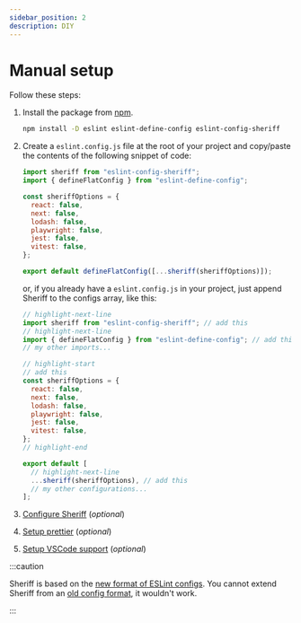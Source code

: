```yaml
---
sidebar_position: 2
description: DIY
---
```


# Manual setup

Follow these steps:

1. Install the package from [npm](https://www.npmjs.com/package/eslint-config-sheriff).

   ```bash npm2yarn
   npm install -D eslint eslint-define-config eslint-config-sheriff
   ```

2. Create a `eslint.config.js` file at the root of your project and copy/paste the contents of the following snippet of code:

   ```js title="eslint.config.js"
   import sheriff from "eslint-config-sheriff";
   import { defineFlatConfig } from "eslint-define-config";

   const sheriffOptions = {
     react: false,
     next: false,
     lodash: false,
     playwright: false,
     jest: false,
     vitest: false,
   };

   export default defineFlatConfig([...sheriff(sheriffOptions)]);
   ```

   or, if you already have a `eslint.config.js` in your project, just append Sheriff to the configs array, like this:

   ```js title="eslint.config.js"
   // highlight-next-line
   import sheriff from "eslint-config-sheriff"; // add this
   // highlight-next-line
   import { defineFlatConfig } from "eslint-define-config"; // add this
   // my other imports...

   // highlight-start
   // add this
   const sheriffOptions = {
     react: false,
     next: false,
     lodash: false,
     playwright: false,
     jest: false,
     vitest: false,
   };
   // highlight-end

   export default [
     // highlight-next-line
     ...sheriff(sheriffOptions), // add this
     // my other configurations...
   ];
   ```

3. [Configure Sheriff](../configuration.md) (_optional_)
4. [Setup prettier](../prettier-support.md#setup) (_optional_)
5. [Setup VSCode support](../vscode-support.md) (_optional_)

:::caution

Sheriff is based on the [new format of ESLint configs](https://eslint.org/docs/latest/user-guide/configuring/configuration-files-new). You cannot extend Sheriff from an [old config format](https://eslint.org/docs/latest/user-guide/configuring/configuration-files), it wouldn't work.

:::
